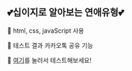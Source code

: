 ## 💕십이지로 알아보는 연애유형💕
📌 html, css, javaScript 사용<p>
📌 테스트 결과 카카오톡 공유 기능 <p>
📌 <a href="https://loving-hoover-3db6e9.netlify.app/">여기</a>를 눌러서 테스트해보세요! <p>
